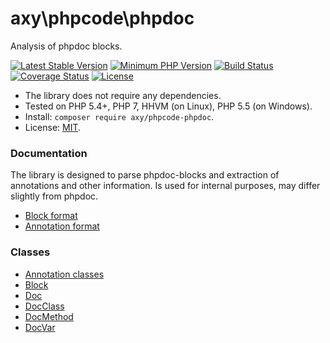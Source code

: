 # axy\phpcode\phpdoc

Analysis of phpdoc blocks.

[![Latest Stable Version](https://img.shields.io/packagist/v/axy/phpcode-phpdoc.svg?style=flat-square)](https://packagist.org/packages/axy/phpcode-phpdoc)
[![Minimum PHP Version](https://img.shields.io/badge/php-%3E%3D%205.4-8892BF.svg?style=flat-square)](https://php.net/)
[![Build Status](https://img.shields.io/travis/axypro/phpcode-phpdoc/master.svg?style=flat-square)](https://travis-ci.org/axypro/phpcode-phpdoc)
[![Coverage Status](https://coveralls.io/repos/axypro/phpcode-phpdoc/badge.svg?branch=master&service=github)](https://coveralls.io/github/axypro/phpcode-phpdoc?branch=master)
[![License](https://poser.pugx.org/axy/phpcode-phpdoc/license)](LICENSE)

* The library does not require any dependencies.
* Tested on PHP 5.4+, PHP 7, HHVM (on Linux), PHP 5.5 (on Windows).
* Install: `composer require axy/phpcode-phpdoc`.
* License: [MIT](LICENSE).

### Documentation

The library is designed to parse phpdoc-blocks and extraction of annotations and other information.
Is used for internal purposes, may differ slightly from phpdoc.

* [Block format](doc/block-format.md)
* [Annotation format](doc/annotation-format.md)

### Classes

* [Annotation classes](doc/tags.md)
* [Block](doc/Block.md)
* [Doc](doc/Doc.md)
* [DocClass](doc/DocClass.md)
* [DocMethod](doc/DocMethod.md)
* [DocVar](doc/DocVar.md)
